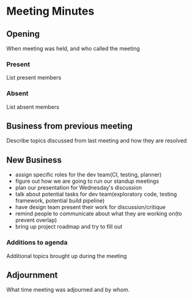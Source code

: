 # <Date> Meeting Minutes

## Opening

When meeting was held, and who called the meeting

### Present

List present members

### Absent

List absent members

## Business from previous meeting

Describe topics discussed from last meeting and how they are resolved

## New Business

- assign specific roles for the dev team(CI, testing, planner)
- figure out how we are going to run our standup meetings
- plan our presentation for Wednesday's discussion
- talk about potential tasks for dev team(exploratory code, testing framework, potential build pipeline)
- have design team present their work for discussion/critique
- remind people to communicate about what they are working on(to prevent overlap)
- bring up project roadmap and try to fill out

### Additions to agenda

Additional topics brought up during the meeting

## Adjournment

What time meeting was adjourned and by whom.
